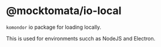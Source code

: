 # @mocktomata/io-local

`komondor` io package for loading locally.

This is used for environments succh as NodeJS and Electron.
